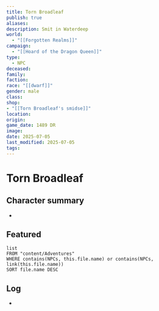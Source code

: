 ```yaml
---
title: Torn Broadleaf
publish: true
aliases: 
description: Smit in Waterdeep
world:
  - "[[Forgotten Realms]]"
campaign:
  - "[[Hoard of the Dragon Queen]]"
type:
  - NPC
deceased: 
family: 
faction: 
race: "[[dwarf]]"
gender: male
class: 
shop: 
- "[[Torn Broadleaf's smidse]]"
location: 
origin: 
game_date: 1489 DR
image: 
date: 2025-07-05
last_modified: 2025-07-05
tags: 
---
```

# Torn Broadleaf

## Character summary
* 

## Featured
```dataview
list
FROM "content/Adventures"
WHERE contains(NPCs, this.file.name) or contains(NPCs, link(this.file.name))
SORT file.name DESC
```

## Log
* 